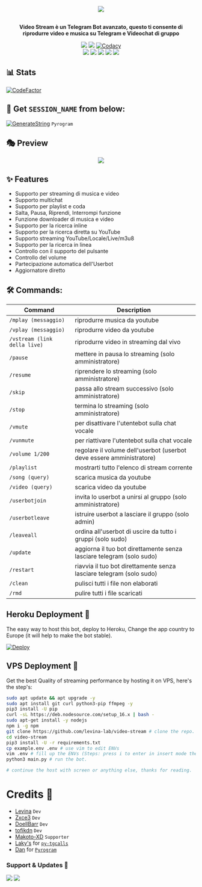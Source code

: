 <p align="center"><a href="https://t.me/VeezVideoBot"><img src="https://github.com/levina-lab/video-stream/raw/main/driver/veezlogo.png"></a></p>
<p align="center">
    <br><b>Video Stream è un Telegram Bot avanzato, questo ti consente di riprodurre video e musica su Telegram e Videochat di gruppo</b><br>
</p>
<p align="center">
    <a href="https://www.python.org/" alt="made-with-python"> <img src="https://img.shields.io/badge/Made%20with-Python-black.svg?style=flat-square&logo=python&logoColor=blue&color=red" /></a>
    <a href="https://github.com/SAIBYADAS/video-stream/graphs/commit-activity" alt="Maintenance"> <img src="https://img.shields.io/badge/Maintained%3F-yes-red.svg?style=flat-square" /></a>
    <a href="https://app.codacy.com/gh/SAIBYADAS/video-stream/dashboard"> <img src="https://img.shields.io/codacy/grade/a723cb464d5a4d25be3152b5d71de82d?color=red&logo=codacy&style=flat-square" alt="Codacy" /></a><br>
    <a href="https://github.com/SAIBYADAS/video-stream"> <img src="https://img.shields.io/github/repo-size/levina-lab/video-stream?color=red&logo=github&logoColor=blue&style=flat-square" /></a>
    <a href="https://github.com/SAIBYADAS/video-stream/commits/main"> <img src="https://img.shields.io/github/last-commit/SAIBYADAS/video-stream?color=red&logo=github&logoColor=blue&style=flat-square" /></a>
    <a href="https://github.com/SAIBYADAS/video-stream/issues"> <img src="https://img.shields.io/github/issues/SAIBYADAS/video-stream?color=red&logo=github&logoColor=blue&style=flat-square" /></a>
    <a href="https://github.com/SAIBYADAS/video-stream/network/members"> <img src="https://img.shields.io/github/forks/SAIBYADAS/video-stream?color=red&logo=github&logoColor=blue&style=flat-square" /></a>  
    <a href="https://github.com/SAIBYADAS/video-stream/network/members"> <img src="https://img.shields.io/github/stars/SAIBYADAS/video-stream?color=red&logo=github&logoColor=blue&style=flat-square" /></a>  
</p>

## 📊 Stats
[![CodeFactor](https://www.codefactor.io/repository/github/levina-lab/video-stream/badge)](https://www.codefactor.io/repository/github/levina-lab/video-stream)

## 🧪 Get `SESSION_NAME` from below:

[![GenerateString](https://img.shields.io/badge/repl.it-generateString-yellowgreen)](https://replit.com/@levinalab/StringSession#main.py) ``Pyrogram``

## 🎭 Preview
<p align="center">
  <img src="https://telegra.ph/file/b8c1461bcbbad5664aa48.png">
</p>

## ✨ Features
- Supporto per streaming di musica e video
- Supporto multichat
- Supporto per playlist e coda
- Salta, Pausa, Riprendi, Interrompi funzione
- Funzione downloader di musica e video
- Supporto per la ricerca inline
- Supporto per la ricerca diretta su YouTube
- Supporto streaming YouTube/Locale/Live/m3u8
- Supporto per la ricerca in linea
- Controllo con il supporto del pulsante
- Controllo del volume
- Partecipazione automatica dell'Userbot
- Aggiornatore diretto

## 🛠 Commands:
| Command | Description |
| ------ | ------ |
| `/mplay (messaggio)` | riprodurre musica da youtube |
| `/vplay (messaggio)` | riprodurre video da youtube |
| `/vstream (link della live)` | riprodurre video in streaming dal vivo |
| `/pause` | mettere in pausa lo streaming (solo amministratore) |
| `/resume` | riprendere lo streaming (solo amministratore) |
| `/skip` | passa allo stream successivo (solo amministratore) |
| `/stop` | termina lo streaming (solo amministratore) |
| `/vmute` | per disattivare l'utentebot sulla chat vocale |
| `/vunmute` | per riattivare l'utentebot sulla chat vocale |
| `/volume 1/200` | regolare il volume dell'userbot (userbot deve essere amministratore) |
| `/playlist` | mostrarti tutto l'elenco di stream corrente |
| `/song (query)` | scarica musica da youtube |
| `/video (query)` | scarica video da youtube |
| `/userbotjoin` | invita lo userbot a unirsi al gruppo (solo amministratore) |
| `/userbotleave` | istruire userbot a lasciare il gruppo (solo admin) |
| `/leaveall` | ordina all'userbot di uscire da tutto i gruppi (solo sudo) |
| `/update` | aggiorna il tuo bot direttamente senza lasciare telegram (solo sudo) |
| `/restart` | riavvia il tuo bot direttamente senza lasciare telegram (solo sudo) |
| `/clean` | pulisci tutti i file non elaborati |
| `/rmd` | pulire tutti i file scaricati |
## Heroku Deployment 💜
The easy way to host this bot, deploy to Heroku, Change the app country to Europe (it will help to make the bot stable).

[![Deploy](https://www.herokucdn.com/deploy/button.svg)](https://heroku.com/deploy?template=https://github.com/HollowUBot/video-stream)

## VPS Deployment 📡
Get the best Quality of streaming performance by hosting it on VPS, here's the step's:

```sh
sudo apt update && apt upgrade -y
sudo apt install git curl python3-pip ffmpeg -y
pip3 install -U pip
curl -sL https://deb.nodesource.com/setup_16.x | bash -
sudo apt-get install -y nodejs
npm i -g npm
git clone https://github.com/levina-lab/video-stream # clone the repo.
cd video-stream
pip3 install -U -r requirements.txt
cp example.env .env # use vim to edit ENVs
vim .env # fill up the ENVs (Steps: press i to enter in insert mode then edit the file. Press Esc to exit the editing mode then type :wq! and press Enter key to save the file).
python3 main.py # run the bot.

# continue the host with screen or anything else, thanks for reading.
```

# Credits 💖

- [Levina](https://github.com/levina-lab) ``Dev``
- [Zxce3](https://github.com/Zxce3) ``Dev``
- [DoellBarr](https://github.com/DoellBarr) ``Dev``
- [tofikdn](https://github.com/tofikdn) ``Dev``
- [Makoto-XD](https://github.com/Makoto-XD) ``Supporter``
- [Laky's](https://github.com/Laky-64) for [``py-tgcalls``](https://github.com/pytgcalls/pytgcalls)
- [Dan](https://github.com/delivrance) for [``Pyrogram``](https://github.com/pyrogram)

### Support & Updates 🎑
<a href="https://t.me/VeezSupportGroup"><img src="https://img.shields.io/badge/Join-Group%20Support-blue.svg?style=for-the-badge&logo=Telegram"></a> <a href="https://t.me/levinachannel"><img src="https://img.shields.io/badge/Join-Updates%20Channel-blue.svg?style=for-the-badge&logo=Telegram"></a>
